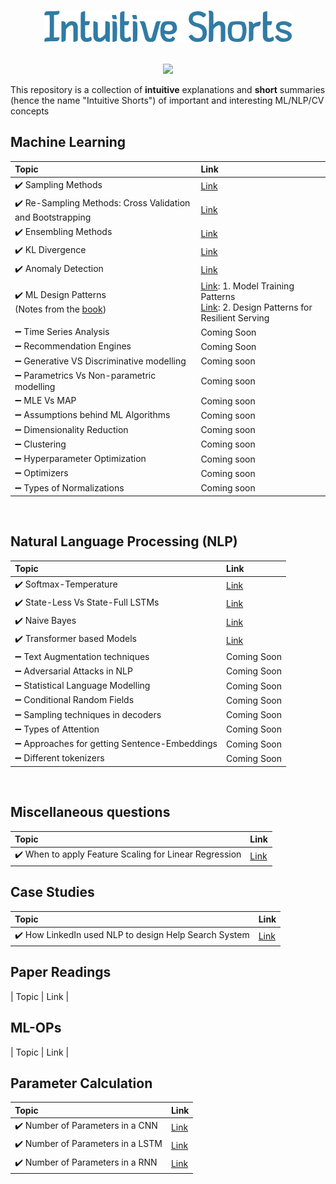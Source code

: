<p align="center">
  <br>
  <img  src=shorts/docs/logo.png>
  </br>
</p>

<p align="center">
  <br>
  <img  src="https://img.shields.io/badge/Powered%20by-Intuitions-Green.svg">
  </br>
</p>

This repository is a collection of **intuitive** explanations and **short** summaries (hence the name "Intuitive Shorts") of important and interesting ML/NLP/CV concepts

 

## Machine Learning
| Topic | Link |
|:---| :---
| ✔️ Sampling Methods | [Link](https://intuitiveshorts.blogspot.com/2021/04/sampling-methods.html) |
| ✔️ Re-Sampling Methods: Cross Validation and Bootstrapping | [Link](https://intuitiveshorts.blogspot.com/2021/05/re-sampling-methods-cross-validation.html) |
| ✔️ Ensembling Methods | [Link](https://intuitiveshorts.blogspot.com/2021/04/sampling-methods.html) |
| ✔️ KL Divergence | [Link](https://intuitiveshorts.blogspot.com/2021/04/kl-divergence.html) |
| ✔️ Anomaly Detection | [Link](shorts/anomaly.md) |
| ✔️ ML Design Patterns <br> (Notes from the [book](https://www.amazon.com/Machine-Learning-Design-Patterns-Preparation/dp/1098115783)) | [Link](https://intuitiveshorts.blogspot.com/2021/04/ml-design-patterns-model-training.html): 1. Model Training Patterns <br> [Link](shorts/pattern_rs.md): 2. Design Patterns for Resilient Serving <br> |
| ➖ Time Series Analysis | Coming Soon |
| ➖ Recommendation Engines | Coming Soon |
| ➖ Generative VS Discriminative modelling | Coming soon |
| ➖ Parametrics Vs Non-parametric modelling | Coming soon |
| ➖ MLE Vs MAP | Coming soon |
| ➖ Assumptions behind ML Algorithms | Coming soon |
| ➖ Dimensionality Reduction | Coming soon |
| ➖ Clustering | Coming soon |
| ➖ Hyperparameter Optimization | Coming soon |
| ➖ Optimizers | Coming soon |
| ➖ Types of Normalizations | Coming soon |
<br>

## Natural Language Processing (NLP)
| Topic | Link |
|:---| :---
| ✔️ Softmax-Temperature | [Link](https://intuitiveshorts.blogspot.com/2020/04/softmax-temperature.html) |
| ✔️ State-Less Vs State-Full LSTMs | [Link](https://intuitiveshorts.blogspot.com/2020/04/stateless-vs-statefull-sequence-models.html) |
| ✔️ Naive Bayes | [Link](shorts/naive_bayes.md) |
| ✔️ Transformer based Models | [Link](https://intuitiveshorts.blogspot.com/2021/04/transformer-based-models.html) |
| ➖ Text Augmentation techniques | Coming Soon |
| ➖ Adversarial Attacks in NLP | Coming Soon |
| ➖ Statistical Language Modelling | Coming Soon |
| ➖ Conditional Random Fields | Coming Soon |
| ➖ Sampling techniques in decoders | Coming Soon |
| ➖ Types of Attention | Coming Soon |
| ➖ Approaches for getting Sentence-Embeddings | Coming Soon |
| ➖ Different tokenizers | Coming Soon |
<br>

## Miscellaneous questions
| Topic | Link |
|:---| :---
| ✔️ When to apply Feature Scaling for Linear Regression | [Link](https://intuitiveshorts.substack.com/p/feature-scaling-in-linear-regression) |

## Case Studies
| Topic | Link |
|:---| :---
| ✔️ How LinkedIn used NLP to design Help Search System | [Link](https://intuitiveshorts.substack.com/p/case-study-how-linkedin-used-nlp) |

## Paper Readings
| Topic | Link |

## ML-OPs
| Topic | Link |

## Parameter Calculation
| Topic | Link |
|:---|:---|
| ✔️ Number of Parameters in a CNN | [Link](https://intuitiveshorts.blogspot.com/2020/07/cnn-parameters.html) |
| ✔️ Number of Parameters in a LSTM | [Link](https://intuitiveshorts.blogspot.com/2020/05/lstm-matrix-dimensions-and-parameters.html) |
| ✔️ Number of Parameters in a RNN | [Link](https://intuitiveshorts.blogspot.com/2020/05/lstm-parameters.html) |